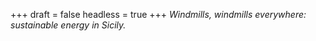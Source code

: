 
+++
draft = false
headless = true
+++
_Windmills, windmills everywhere: sustainable energy in Sicily._
